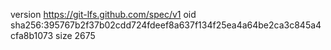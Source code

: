 version https://git-lfs.github.com/spec/v1
oid sha256:395767b2f37b02cdd724fdeef8a637f134f25ea4a64be2ca3c845a4cfa8b1073
size 2675
